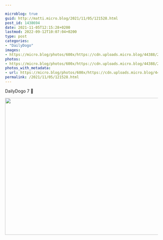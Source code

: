 ```yaml
---

microblog: true
guid: http://matti.micro.blog/2021/11/05/121528.html
post_id: 1438694
date: 2021-11-05T12:15:28+0200
lastmod: 2022-09-12T10:07:04+0200
type: post
categories:
- "DailyDogo"
images:
- https://micro.blog/photos/600x/https://cdn.uploads.micro.blog/44388/2021/87b9360bab.jpg
photos:
- https://micro.blog/photos/600x/https://cdn.uploads.micro.blog/44388/2021/87b9360bab.jpg
photos_with_metadata:
- url: https://micro.blog/photos/600x/https://cdn.uploads.micro.blog/44388/2021/87b9360bab.jpg
permalink: /2021/11/05/121528.html
---
```

DailyDogo 7 🐶

<img src="https://micro.blog/photos/600x/https://blog.martin-haehnel.de/uploads/2021/87b9360bab.jpg" width="600" height="450" alt="" />
